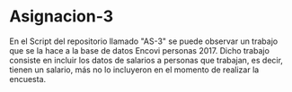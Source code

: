 # Asignacion-3

En el Script del repositorio llamado "AS-3" se puede observar un trabajo que se la hace a la base de datos Encovi personas 2017. Dicho trabajo consiste en incluir los datos de salarios a personas que trabajan, es decir, tienen un salario, más no lo incluyeron en el momento de realizar la encuesta.
